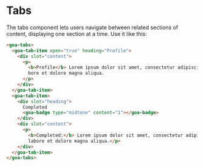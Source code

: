 # Tabs
The tabs component lets users navigate between related sections of content, displaying one section at a time.
Use it like this:
```html
<goa-tabs>
  <goa-tab-item open="true" heading="Profile">
    <div slot="content">
      <p>
        <b>Profile</b> Lorem ipsum dolor sit amet, consectetur adipiscing elit, sed do eiusmod tempor incididunt ut
        bore et dolore magna aliqua.
      </p>
    </div>
  </goa-tab-item>
  <goa-tab-item>
    <div slot="heading">
      Completed
      <goa-badge type="midtone" content="1"></goa-badge>
    </div>
    <div slot="content">
      <p>
        <b>Completed:</b> Lorem ipsum dolor sit amet, consectetur adipiscing elit, sed do eiusmod tempor incididunt ut
        labore et dolore magna aliqua.</p>
    </div>
  </goa-tab-item>
</goa-tabs>
```

